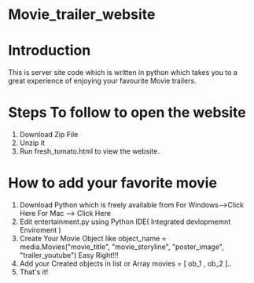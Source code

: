 # Movie_trailer_website

# Introduction

This is server site code which is written in python which takes you to a great experience of enjoying your favourite Movie trailers.

# Steps To follow to open the website

1. Download Zip File
2. Unzip it
2. Run fresh_tomato.html to view the website.

# How to add your favorite movie

1. Download Python which is freely available from 
For Windows-->Click Here 
For Mac --> Click Here
2. Edit entertainment.py using Python IDE( Integrated devlopmemnt Enviroment )
3. Create Your Movie Object like 
object_name = media.Movies("movie_title", "movie_storyline", "poster_image", "trailer_youtube") 
Easy Right!!!
4. Add your Created objects in list or Array
movies = [ ob_1 , ob_2 ].. 
5. That's it!
